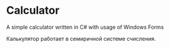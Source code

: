# Calculator
A simple calculator written in C# with usage of Windows Forms
 
Калькулятор работает в семиричной системе счисления. 
